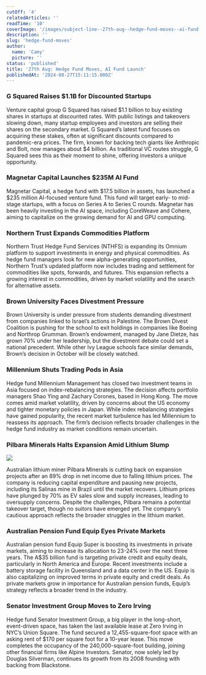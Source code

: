 ```yaml
---
cutOff: '4'
relatedArticles: ''
readTime: '10'
coverImage: '/images/subject-line--27th-aug--hedge-fund-moves--ai-fund-launch-b-MwNT.webp'
description: ''
slug: 'hedge-fund-moves'
author:
  name: 'Camy'
  picture: ''
status: 'published'
title: '27th Aug: Hedge Fund Moves, AI Fund Launch'
publishedAt: '2024-08-27T15:11:15.000Z'
---
```


### **G Squared Raises $1.1B for Discounted Startups**

Venture capital group G Squared has raised $1.1 billion to buy existing shares in startups at discounted rates. With public listings and takeovers slowing down, many startup employees and investors are selling their shares on the secondary market. G Squared’s latest fund focuses on acquiring these stakes, often at significant discounts compared to pandemic-era prices. The firm, known for backing tech giants like Anthropic and Bolt, now manages about $4 billion. As traditional VC routes struggle, G Squared sees this as their moment to shine, offering investors a unique opportunity.

### **Magnetar Capital Launches $235M AI Fund**

Magnetar Capital, a hedge fund with $17.5 billion in assets, has launched a $235 million AI-focused venture fund. This fund will target early- to mid-stage startups, with a focus on Series A to Series C rounds. Magnetar has been heavily investing in the AI space, including CoreWeave and Cohere, aiming to capitalize on the growing demand for AI and GPU computing.

### Northern Trust Expands Commodities Platform

Northern Trust Hedge Fund Services (NTHFS) is expanding its Omnium platform to support investments in energy and physical commodities. As hedge fund managers look for new alpha-generating opportunities, Northern Trust’s updated platform now includes trading and settlement for commodities like spots, forwards, and futures. This expansion reflects a growing interest in commodities, driven by market volatility and the search for alternative assets.

### Brown University Faces Divestment Pressure

Brown University is under pressure from students demanding divestment from companies linked to Israel’s actions in Palestine. The Brown Divest Coalition is pushing for the school to exit holdings in companies like Boeing and Northrop Grumman. Brown’s endowment, managed by Jane Dietze, has grown 70% under her leadership, but the divestment debate could set a national precedent. While other Ivy League schools face similar demands, Brown’s decision in October will be closely watched.

### Millennium Shuts Trading Pods in Asia

Hedge fund Millennium Management has closed two investment teams in Asia focused on index-rebalancing strategies. The decision affects portfolio managers Shao Ying and Zachary Corones, based in Hong Kong. The move comes amid market volatility, driven by concerns about the US economy and tighter monetary policies in Japan. While index rebalancing strategies have gained popularity, the recent market turbulence has led Millennium to reassess its approach. The firm’s decision reflects broader challenges in the hedge fund industry as market conditions remain uncertain.

### Pilbara Minerals Halts Expansion Amid Lithium Slump

![](/images/subject-line--27th-aug--hedge-fund-moves--ai-fund-launch-b-A3MT.webp)

Australian lithium miner Pilbara Minerals is cutting back on expansion projects after an 89% drop in net income due to falling lithium prices. The company is reducing capital expenditure and pausing new projects, including its Salinas mine in Brazil until the market recovers. Lithium prices have plunged by 70% as EV sales slow and supply increases, leading to oversupply concerns. Despite the challenges, Pilbara remains a potential takeover target, though no suitors have emerged yet. The company’s cautious approach reflects the broader struggles in the lithium market.

### **Australian Pension Fund Equip Eyes Private Markets**

Australian pension fund Equip Super is boosting its investments in private markets, aiming to increase its allocation to 23-24% over the next three years. The A$35 billion fund is targeting private credit and equity deals, particularly in North America and Europe. Recent investments include a battery storage facility in Queensland and a data center in the US. Equip is also capitalizing on improved terms in private equity and credit deals. As private markets grow in importance for Australian pension funds, Equip’s strategy reflects a broader trend in the industry.

### **Senator Investment Group Moves to Zero Irving**

Hedge fund Senator Investment Group, a big player in the long-short, event-driven space, has taken the last available lease at Zero Irving in NYC’s Union Square. The fund secured a 12,455-square-foot space with an asking rent of $170 per square foot for a 10-year lease. This move completes the occupancy of the 240,000-square-foot building, joining other financial firms like Alpine Investors. Senator, now solely led by Douglas Silverman, continues its growth from its 2008 founding with backing from Blackstone.